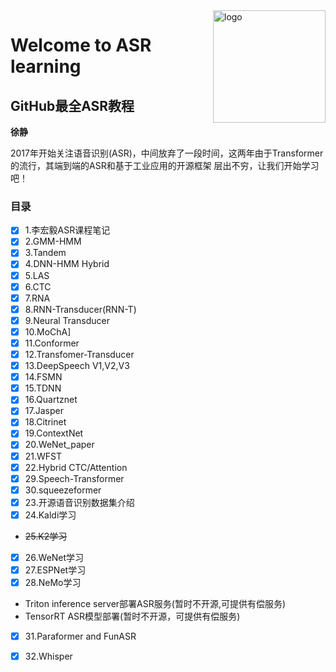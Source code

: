 <img src="docs/_media/icon.svg" align="right" alt="logo" height="180" width="180" />

# Welcome to ASR learning

## GitHub最全ASR教程

**徐静**

2017年开始关注语音识别(ASR)，中间放弃了一段时间，这两年由于Transformer的流行，其端到端的ASR和基于工业应用的开源框架
层出不穷，让我们开始学习吧！

<!-- <div align=center>
<img src="./zh-cn/img/index/cnn_hist.png" />
</div> -->


### 目录

- [x] 1.李宏毅ASR课程笔记
- [x] 2.GMM-HMM
- [x] 3.Tandem
- [x] 4.DNN-HMM Hybrid
- [x] 5.LAS
- [x] 6.CTC
- [x] 7.RNA
- [x] 8.RNN-Transducer(RNN-T)
- [x] 9.Neural Transducer
- [x] 10.MoChA]
- [x] 11.Conformer
- [x] 12.Transfomer-Transducer
- [x] 13.DeepSpeech V1,V2,V3
- [x] 14.FSMN
- [x] 15.TDNN
- [x] 16.Quartznet
- [x] 17.Jasper
- [x] 18.Citrinet
- [x] 19.ContextNet <!-- - [ ] 20.Conformer-CTC -->
- [x] 20.WeNet_paper
- [x] 21.WFST
- [x] 22.Hybrid CTC/Attention
- [x] 29.Speech-Transformer
- [x] 30.squeezeformer
- [x] 23.开源语音识别数据集介绍
- [x] 24.Kaldi学习
- ~~25.K2学习~~
- [x] 26.WeNet学习
- [x] 27.ESPNet学习
- [x] 28.NeMo学习
- Triton inference server部署ASR服务(暂时不开源,可提供有偿服务)
- TensorRT ASR模型部署(暂时不开源，可提供有偿服务)

- [x] 31.Paraformer and  FunASR
- [x] 32.Whisper







